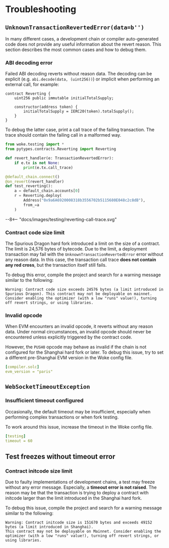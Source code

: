 # Troubleshooting

## `UnknownTransactionRevertedError(data=b'')`

In many different cases, a development chain or compiler auto-generated code does not provide any useful information about the revert reason.
This section describes the most common cases and how to debug them.

### ABI decoding error

Failed ABI decoding reverts without reason data. The decoding can be explicit (e.g. `abi.decode(data, (uint256))`) or implicit when performing an external call, for example:

```solidity
contract Reverting {
    uint256 public immutable initialTotalSupply;

    constructor(address token) {
        initialTotalSupply = IERC20(token).totalSupply();
    }
}
```

To debug the latter case, print a call trace of the failing transaction. The trace should contain the failing call in a malformed way.

```python
from woke.testing import *
from pytypes.contracts.Reverting import Reverting

def revert_handler(e: TransactionRevertedError):
    if e.tx is not None:
        print(e.tx.call_trace)

@default_chain.connect()
@on_revert(revert_handler)
def test_reverting():
    a = default_chain.accounts[0]
    r = Reverting.deploy(
        Address("0x9a6A6920008318b3556702b5115680E048c2c8dB"),
        from_=a
    )
```

<div>
--8<-- "docs/images/testing/reverting-call-trace.svg"
</div>

### Contract code size limit

The Spurious Dragon hard fork introduced a limit on the size of a contract. The limit is 24,576 bytes of bytecode.
Due to the limit, a deployment transaction may fail with the `UnknownTransactionRevertedError` error without any reason data.
In this case, the transaction call trace **does not contain any red cross**, but the transaction itself still fails.

To debug this error, compile the project and search for a warning message similar to the following:

```
Warning: Contract code size exceeds 24576 bytes (a limit introduced in Spurious Dragon). This contract may not be deployable on mainnet.
Consider enabling the optimizer (with a low "runs" value!), turning off revert strings, or using libraries.
```

### Invalid opcode

When EVM encounters an invalid opcode, it reverts without any reason data.
Under normal circumstances, an invalid opcode should never be encountered unless explicitly triggered by the contract code.

However, the `PUSH0` opcode may behave as invalid if the chain is not configured for the Shanghai hard fork or later.
To debug this issue, try to set a different pre-Shanghai EVM version in the Woke config file.

```yaml
[compiler.solc]
evm_version = "paris"
```

## `WebSocketTimeoutException`

### Insufficient timeout configured

Occasionally, the default timeout may be insufficient, especially when performing complex transactions or when fork testing.

To work around this issue, increase the timeout in the Woke config file.

```yaml
[testing]
timeout = 60
```

## Test freezes without timeout error

### Contract initcode size limit

Due to faulty implementations of development chains, a test may freeze without any error message. Especially, a **timeout error is not raised**.
The reason may be that the transaction is trying to deploy a contract with initcode larger than the limit introduced in the Shanghai hard fork.

To debug this issue, compile the project and search for a warning message similar to the following:

```
Warning: Contract initcode size is 151670 bytes and exceeds 49152 bytes (a limit introduced in Shanghai).
This contract may not be deployable on Mainnet. Consider enabling the optimizer (with a low "runs" value!), turning off revert strings, or using libraries.
```